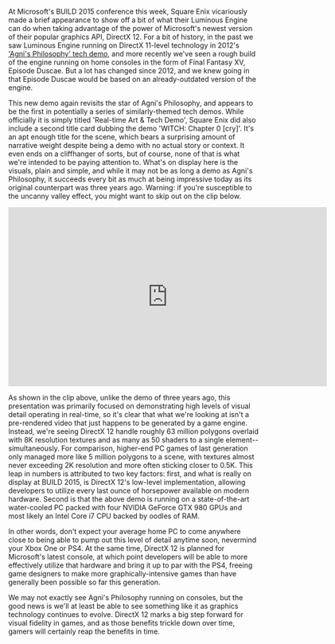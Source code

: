 <!--t New Square Enix Tech Demo Shows Off Power of DirectX 12 t-->
<!--tag 2015,archive,gaming,news,thinkboxly tag-->
<!--image /content/images/new-square-enix-tech-demo-shows-off/se-dx12-tech-demo-1024x576.png image-->
  
At Microsoft's BUILD 2015 conference this week, Square Enix vicariously made a brief appearance to show off a bit of what their Luminous Engine can do when taking advantage of the power of Microsoft's newest version of their popular graphics API, DirectX 12. For a bit of history, in the past we saw Luminous Engine running on DirectX 11-level technology in 2012's ['Agni's Philosophy' tech demo](https://www.youtube.com/watch?v=UVX0OUO9ptU), and more recently we've seen a rough build of the engine running on home consoles in the form of Final Fantasy XV, Episode Duscae. But a lot has changed since 2012, and we knew going in that Episode Duscae would be based on an already-outdated version of the engine.  
  
This new demo again revisits the star of Agni's Philosophy, and appears to be the first in potentially a series of similarly-themed tech demos. While officially it is simply titled 'Real-time Art & Tech Demo', Square Enix did also include a second title card dubbing the demo 'WITCH: Chapter 0 \[cry\]'. It's an apt enough title for the scene, which bears a surprising amount of narrative weight despite being a demo with no actual story or context. It even ends on a cliffhanger of sorts, but of course, none of that is what we're intended to be paying attention to. What's on display here is the visuals, plain and simple, and while it may not be as long a demo as Agni's Philosophy, it succeeds every bit as much at being impressive today as its original counterpart was three years ago. Warning: if you're susceptible to the uncanny valley effect, you might want to skip out on the clip below.  
  

<iframe width="640" height="360" src="https://www.youtube.com/embed/e1mwhdYZvSE?rel=0" frameborder="0" allowfullscreen></iframe>

  
  
As shown in the clip above, unlike the demo of three years ago, this presentation was primarily focused on demonstrating high levels of visual detail operating in real-time, so it's clear that what we're looking at isn't a pre-rendered video that just happens to be generated by a game engine. Instead, we're seeing DirectX 12 handle roughly 63 million polygons overlaid with 8K resolution textures and as many as 50 shaders to a single element--simultaneously. For comparison, higher-end PC games of last generation only managed more like 5 million polygons to a scene, with textures almost never exceeding 2K resolution and more often sticking closer to 0.5K. This leap in numbers is attributed to two key factors: first, and what is really on display at BUILD 2015, is DirectX 12's low-level implementation, allowing developers to utilize every last ounce of horsepower available on modern hardware. Second is that the above demo is running on a state-of-the-art water-cooled PC packed with four NVIDIA GeForce GTX 980 GPUs and most likely an Intel Core i7 CPU backed by oodles of RAM.  
  
In other words, don't expect your average home PC to come anywhere close to being able to pump out this level of detail anytime soon, nevermind your Xbox One or PS4. At the same time, DirectX 12 is planned for Microsoft's latest console, at which point developers will be able to more effectively utilize that hardware and bring it up to par with the PS4, freeing game designers to make more graphically-intensive games than have generally been possible so far this generation.  
  
We may not exactly see Agni's Philosophy running on consoles, but the good news is we'll at least be able to see something like it as graphics technology continues to evolve. DirectX 12 marks a big step forward for visual fidelity in games, and as those benefits trickle down over time, gamers will certainly reap the benefits in time.
